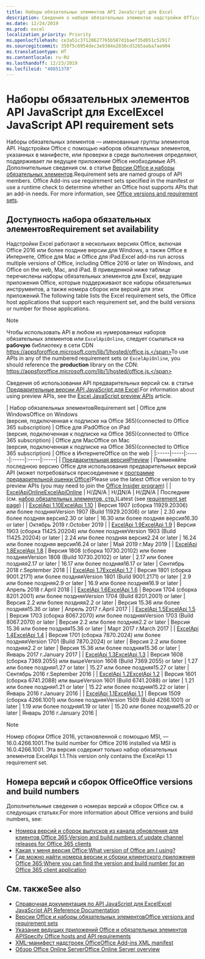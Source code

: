 ```yaml
---
title: Наборы обязательных элементов API JavaScript для Excel
description: Сведения о наборе обязательных элементов надстройки Office для сборок Excel
ms.date: 12/24/2019
ms.prod: excel
localization_priority: Priority
ms.openlocfilehash: ce3a51c37128627765b587d1baef35d051c52917
ms.sourcegitcommit: 350f5c6954dec3e9384e2030cd3265aaba7ae904
ms.translationtype: HT
ms.contentlocale: ru-RU
ms.lasthandoff: 12/23/2019
ms.locfileid: "40851378"
---
```

# <a name="excel-javascript-api-requirement-sets"></a><span data-ttu-id="c2311-103">Наборы обязательных элементов API JavaScript для Excel</span><span class="sxs-lookup"><span data-stu-id="c2311-103">Excel JavaScript API requirement sets</span></span>

<span data-ttu-id="c2311-p101">Наборы обязательных элементов — именованные группы элементов API. Надстройки Office с помощью наборов обязательных элементов, указанных в манифесте, или проверки в среде выполнения определяют, поддерживает ли ведущее приложение Office необходимые API. Дополнительные сведения см. в статье [Версии Office и наборы обязательных элементов](/office/dev/add-ins/develop/office-versions-and-requirement-sets).</span><span class="sxs-lookup"><span data-stu-id="c2311-p101">Requirement sets are named groups of API members. Office Add-ins use requirement sets specified in the manifest or use a runtime check to determine whether an Office host supports APIs that an add-in needs. For more information, see [Office versions and requirement sets](/office/dev/add-ins/develop/office-versions-and-requirement-sets).</span></span>

## <a name="requirement-set-availability"></a><span data-ttu-id="c2311-107">Доступность набора обязательных элементов</span><span class="sxs-lookup"><span data-stu-id="c2311-107">Requirement set availability</span></span>

<span data-ttu-id="c2311-108">Надстройки Excel работают в нескольких версиях Office, включая Office 2016 или более поздние версии для Windows, а также Office в Интернете, Office для Mac и Office для iPad.</span><span class="sxs-lookup"><span data-stu-id="c2311-108">Excel add-ins run across multiple versions of Office, including Office 2016 or later on Windows, and Office on the web, Mac, and iPad.</span></span> <span data-ttu-id="c2311-109">В приведенной ниже таблице перечислены наборы обязательных элементов для Excel, ведущие приложения Office, которые поддерживают все наборы обязательных инструментов, а также номера сборок или версий для этих приложений.</span><span class="sxs-lookup"><span data-stu-id="c2311-109">The following table lists the Excel requirement sets, the Office host applications that support each requirement set, and the build versions or number for those applications.</span></span>

> [!NOTE]
> <span data-ttu-id="c2311-110">Чтобы использовать API в любом из нумерованных наборов обязательных элементов или `ExcelApiOnline`, следует ссылаться на **рабочую** библиотеку в сети CDN https://appsforoffice.microsoft.com/lib/1/hosted/office.js.</span><span class="sxs-lookup"><span data-stu-id="c2311-110">To use APIs in any of the numbered requirement sets or `ExcelApiOnline`, you should reference the **production** library on the CDN: https://appsforoffice.microsoft.com/lib/1/hosted/office.js.</span></span>
>
> <span data-ttu-id="c2311-111">Сведения об использовании API предварительных версий см. в статье [Предварительные версии API JavaScript для Excel](./excel-preview-apis.md).</span><span class="sxs-lookup"><span data-stu-id="c2311-111">For information about using preview APIs, see the [Excel JavaScript preview APIs](./excel-preview-apis.md) article.</span></span>

|  <span data-ttu-id="c2311-112">Набор обязательных элементов</span><span class="sxs-lookup"><span data-stu-id="c2311-112">Requirement set</span></span>  |  <span data-ttu-id="c2311-113">Office для Windows</span><span class="sxs-lookup"><span data-stu-id="c2311-113">Office on Windows</span></span><br><span data-ttu-id="c2311-114">(версия, подключенная к подписке на Office 365)</span><span class="sxs-lookup"><span data-stu-id="c2311-114">(connected to Office 365 subscription)</span></span>  |  <span data-ttu-id="c2311-115">Office для iPad</span><span class="sxs-lookup"><span data-stu-id="c2311-115">Office on iPad</span></span><br><span data-ttu-id="c2311-116">(версия, подключенная к подписке на Office 365)</span><span class="sxs-lookup"><span data-stu-id="c2311-116">(connected to Office 365 subscription)</span></span>  |  <span data-ttu-id="c2311-117">Office для Mac</span><span class="sxs-lookup"><span data-stu-id="c2311-117">Office on Mac</span></span><br><span data-ttu-id="c2311-118">(версия, подключенная к подписке на Office 365)</span><span class="sxs-lookup"><span data-stu-id="c2311-118">(connected to Office 365 subscription)</span></span>  | <span data-ttu-id="c2311-119">Office в Интернете</span><span class="sxs-lookup"><span data-stu-id="c2311-119">Office on the web</span></span> |
|:-----|-----|:-----|:-----|:-----|:-----|
| [<span data-ttu-id="c2311-120">Предварительная версия</span><span class="sxs-lookup"><span data-stu-id="c2311-120">Preview</span></span>](excel-preview-apis.md)  | <span data-ttu-id="c2311-121">Применяйте последнюю версию Office для использования предварительных версий API (может потребоваться присоединение к [программе предварительной оценки Office](https://products.office.com/office-insider))</span><span class="sxs-lookup"><span data-stu-id="c2311-121">Please use the latest Office version to try preview APIs (you may need to join the [Office Insider program](https://products.office.com/office-insider))</span></span> |
| [<span data-ttu-id="c2311-122">ExcelApiOnline</span><span class="sxs-lookup"><span data-stu-id="c2311-122">ExcelApiOnline</span></span>](excel-api-online-requirement-set.md) | <span data-ttu-id="c2311-123">Н/Д</span><span class="sxs-lookup"><span data-stu-id="c2311-123">N/A</span></span> | <span data-ttu-id="c2311-124">Н/Д</span><span class="sxs-lookup"><span data-stu-id="c2311-124">N/A</span></span> | <span data-ttu-id="c2311-125">Н/Д</span><span class="sxs-lookup"><span data-stu-id="c2311-125">N/A</span></span> | <span data-ttu-id="c2311-126">Последние (см. [набор обязательных элементов, стр.](./excel-api-online-requirement-set.md))</span><span class="sxs-lookup"><span data-stu-id="c2311-126">Latest (see [requirement set page](./excel-api-online-requirement-set.md))</span></span> |
| [<span data-ttu-id="c2311-127">ExcelApi 1.10</span><span class="sxs-lookup"><span data-stu-id="c2311-127">ExcelApi 1.10</span></span>](excel-api-1-10-requirement-set.md) | <span data-ttu-id="c2311-128">Версия 1907 (сборка 11929.20306) или более поздняя</span><span class="sxs-lookup"><span data-stu-id="c2311-128">Version 1907 (Build 11929.20306) or later</span></span> | <span data-ttu-id="c2311-129">2.30 или более поздняя версия</span><span class="sxs-lookup"><span data-stu-id="c2311-129">2.30 or later</span></span> | <span data-ttu-id="c2311-130">16.30 или более поздняя версия</span><span class="sxs-lookup"><span data-stu-id="c2311-130">16.30 or later</span></span> | <span data-ttu-id="c2311-131">Октябрь 2019 г.</span><span class="sxs-lookup"><span data-stu-id="c2311-131">October 2019</span></span> |
| [<span data-ttu-id="c2311-132">ExcelApi 1.9</span><span class="sxs-lookup"><span data-stu-id="c2311-132">ExcelApi 1.9</span></span>](excel-api-1-9-requirement-set.md)  | <span data-ttu-id="c2311-133">Версия 1903 (сборка 11425.20204) или более поздняя</span><span class="sxs-lookup"><span data-stu-id="c2311-133">Version 1903 (Build 11425.20204) or later</span></span> | <span data-ttu-id="c2311-134">2.24 или более поздняя версия</span><span class="sxs-lookup"><span data-stu-id="c2311-134">2.24 or later</span></span> | <span data-ttu-id="c2311-135">16.24 или более поздняя версия</span><span class="sxs-lookup"><span data-stu-id="c2311-135">16.24 or later</span></span> | <span data-ttu-id="c2311-136">Май 2019 г.</span><span class="sxs-lookup"><span data-stu-id="c2311-136">May 2019</span></span> |
| [<span data-ttu-id="c2311-137">ExcelApi 1.8</span><span class="sxs-lookup"><span data-stu-id="c2311-137">ExcelApi 1.8</span></span>](excel-api-1-8-requirement-set.md)  | <span data-ttu-id="c2311-138">Версия 1808 (сборка 10730.20102) или более поздняя</span><span class="sxs-lookup"><span data-stu-id="c2311-138">Version 1808 (Build 10730.20102) or later</span></span> | <span data-ttu-id="c2311-139">2.17 или более поздняя</span><span class="sxs-lookup"><span data-stu-id="c2311-139">2.17 or later</span></span> | <span data-ttu-id="c2311-140">16.17 или более поздняя</span><span class="sxs-lookup"><span data-stu-id="c2311-140">16.17 or later</span></span> | <span data-ttu-id="c2311-141">Сентябрь 2018 г.</span><span class="sxs-lookup"><span data-stu-id="c2311-141">September 2018</span></span> |
| [<span data-ttu-id="c2311-142">ExcelApi 1.7</span><span class="sxs-lookup"><span data-stu-id="c2311-142">ExcelApi 1.7</span></span>](excel-api-1-7-requirement-set.md)  | <span data-ttu-id="c2311-143">Версия 1801 (сборка 9001.2171) или более поздняя</span><span class="sxs-lookup"><span data-stu-id="c2311-143">Version 1801 (Build 9001.2171) or later</span></span>   | <span data-ttu-id="c2311-144">2.9 или более поздняя</span><span class="sxs-lookup"><span data-stu-id="c2311-144">2.9 or later</span></span>  | <span data-ttu-id="c2311-145">16.9 или более поздняя</span><span class="sxs-lookup"><span data-stu-id="c2311-145">16.9 or later</span></span>  | <span data-ttu-id="c2311-146">Апрель 2018 г.</span><span class="sxs-lookup"><span data-stu-id="c2311-146">April 2018</span></span> |
| [<span data-ttu-id="c2311-147">ExcelApi 1.6</span><span class="sxs-lookup"><span data-stu-id="c2311-147">ExcelApi 1.6</span></span>](excel-api-1-6-requirement-set.md)  | <span data-ttu-id="c2311-148">Версия 1704 (сборка 8201.2001) или более поздняя</span><span class="sxs-lookup"><span data-stu-id="c2311-148">Version 1704 (Build 8201.2001) or later</span></span>   | <span data-ttu-id="c2311-149">Версия 2.2 или более поздняя</span><span class="sxs-lookup"><span data-stu-id="c2311-149">2.2 or later</span></span>  | <span data-ttu-id="c2311-150">Версия 15.36 или более поздняя</span><span class="sxs-lookup"><span data-stu-id="c2311-150">15.36 or later</span></span> | <span data-ttu-id="c2311-151">Апрель 2017 г.</span><span class="sxs-lookup"><span data-stu-id="c2311-151">April 2017</span></span> |
| [<span data-ttu-id="c2311-152">ExcelApi 1.5</span><span class="sxs-lookup"><span data-stu-id="c2311-152">ExcelApi 1.5</span></span>](excel-api-1-5-requirement-set.md)  | <span data-ttu-id="c2311-153">Версия 1703 (сборка 8067.2070) или более поздняя</span><span class="sxs-lookup"><span data-stu-id="c2311-153">Version 1703 (Build 8067.2070) or later</span></span>   | <span data-ttu-id="c2311-154">Версия 2.2 или более поздняя</span><span class="sxs-lookup"><span data-stu-id="c2311-154">2.2 or later</span></span>  | <span data-ttu-id="c2311-155">Версия 15.36 или более поздняя</span><span class="sxs-lookup"><span data-stu-id="c2311-155">15.36 or later</span></span> | <span data-ttu-id="c2311-156">Март 2017 г.</span><span class="sxs-lookup"><span data-stu-id="c2311-156">March 2017</span></span> |
| [<span data-ttu-id="c2311-157">ExcelApi 1.4</span><span class="sxs-lookup"><span data-stu-id="c2311-157">ExcelApi 1.4</span></span>](excel-api-1-4-requirement-set.md)  | <span data-ttu-id="c2311-158">Версия 1701 (сборка 7870.2024) или более поздняя</span><span class="sxs-lookup"><span data-stu-id="c2311-158">Version 1701 (Build 7870.2024) or later</span></span>   | <span data-ttu-id="c2311-159">Версия 2.2 или более поздняя</span><span class="sxs-lookup"><span data-stu-id="c2311-159">2.2 or later</span></span>  | <span data-ttu-id="c2311-160">Версия 15.36 или более поздняя</span><span class="sxs-lookup"><span data-stu-id="c2311-160">15.36 or later</span></span> | <span data-ttu-id="c2311-161">Январь 2017 г.</span><span class="sxs-lookup"><span data-stu-id="c2311-161">January 2017</span></span> |
| [<span data-ttu-id="c2311-162">ExcelApi 1.3</span><span class="sxs-lookup"><span data-stu-id="c2311-162">ExcelApi 1.3</span></span>](excel-api-1-3-requirement-set.md)  | <span data-ttu-id="c2311-163">Версия 1608 (сборка 7369.2055) или выше</span><span class="sxs-lookup"><span data-stu-id="c2311-163">Version 1608 (Build 7369.2055) or later</span></span>   | <span data-ttu-id="c2311-164">1.27 или более поздняя</span><span class="sxs-lookup"><span data-stu-id="c2311-164">1.27 or later</span></span> | <span data-ttu-id="c2311-165">15.27 или более поздняя</span><span class="sxs-lookup"><span data-stu-id="c2311-165">15.27 or later</span></span> | <span data-ttu-id="c2311-166">Сентябрь 2016 г.</span><span class="sxs-lookup"><span data-stu-id="c2311-166">September 2016</span></span> |
| [<span data-ttu-id="c2311-167">ExcelApi 1.2</span><span class="sxs-lookup"><span data-stu-id="c2311-167">ExcelApi 1.2</span></span>](excel-api-1-2-requirement-set.md)  | <span data-ttu-id="c2311-168">Версия 1601 (сборка 6741.2088) или выше</span><span class="sxs-lookup"><span data-stu-id="c2311-168">Version 1601 (Build 6741.2088) or later</span></span>   | <span data-ttu-id="c2311-169">1.21 или более поздняя</span><span class="sxs-lookup"><span data-stu-id="c2311-169">1.21 or later</span></span> | <span data-ttu-id="c2311-170">15.22 или более поздняя</span><span class="sxs-lookup"><span data-stu-id="c2311-170">15.22 or later</span></span> | <span data-ttu-id="c2311-171">Январь 2016 г.</span><span class="sxs-lookup"><span data-stu-id="c2311-171">January 2016</span></span> |
| [<span data-ttu-id="c2311-172">ExcelApi 1.1</span><span class="sxs-lookup"><span data-stu-id="c2311-172">ExcelApi 1.1</span></span>](excel-api-1-1-requirement-set.md)  | <span data-ttu-id="c2311-173">Версия 1509 (сборка 4266.1001) или более поздняя</span><span class="sxs-lookup"><span data-stu-id="c2311-173">Version 1509 (Build 4266.1001) or later</span></span>   | <span data-ttu-id="c2311-174">1.19 или более поздняя</span><span class="sxs-lookup"><span data-stu-id="c2311-174">1.19 or later</span></span> | <span data-ttu-id="c2311-175">15.20 или более поздняя</span><span class="sxs-lookup"><span data-stu-id="c2311-175">15.20 or later</span></span> | <span data-ttu-id="c2311-176">Январь 2016 г.</span><span class="sxs-lookup"><span data-stu-id="c2311-176">January 2016</span></span> |

> [!NOTE]
> <span data-ttu-id="c2311-177">Номер сборки Office 2016, установленной с помощью MSI, — 16.0.4266.1001.</span><span class="sxs-lookup"><span data-stu-id="c2311-177">The build number for Office 2016 installed via MSI is 16.0.4266.1001.</span></span> <span data-ttu-id="c2311-178">Эта версия содержит только набор обязательных элементов ExcelApi 1.1.</span><span class="sxs-lookup"><span data-stu-id="c2311-178">This version only contains the ExcelApi 1.1 requirement set.</span></span>

## <a name="office-versions-and-build-numbers"></a><span data-ttu-id="c2311-179">Номера версий и сборок Office</span><span class="sxs-lookup"><span data-stu-id="c2311-179">Office versions and build numbers</span></span>

<span data-ttu-id="c2311-180">Дополнительные сведения о номерах версий и сборок Office см. в следующих статьях:</span><span class="sxs-lookup"><span data-stu-id="c2311-180">For more information about Office versions and build numbers, see:</span></span>

- <span data-ttu-id="c2311-181">[Номера версий и сборок выпусков из канала обновления для клиентов Office 365](https://support.office.com/article/version-and-build-numbers-of-update-channel-releases-ae942449-1fca-4484-898b-a933ea23def7);</span><span class="sxs-lookup"><span data-stu-id="c2311-181">[Version and build numbers of update channel releases for Office 365 clients](https://support.office.com/article/version-and-build-numbers-of-update-channel-releases-ae942449-1fca-4484-898b-a933ea23def7)</span></span>
- <span data-ttu-id="c2311-182">[Какая у меня версия Office](https://support.office.com/article/What-version-of-Office-am-I-using-932788b8-a3ce-44bf-bb09-e334518b8b19);</span><span class="sxs-lookup"><span data-stu-id="c2311-182">[What version of Office am I using?](https://support.office.com/article/What-version-of-Office-am-I-using-932788b8-a3ce-44bf-bb09-e334518b8b19)</span></span>
- <span data-ttu-id="c2311-183">[Где можно найти номера версии и сборки клиентского приложения Office 365](https://support.office.com/article/version-and-build-numbers-of-update-channel-releases-ae942449-1fca-4484-898b-a933ea23def7);</span><span class="sxs-lookup"><span data-stu-id="c2311-183">[Where you can find the version and build number for an Office 365 client application](https://support.office.com/article/version-and-build-numbers-of-update-channel-releases-ae942449-1fca-4484-898b-a933ea23def7)</span></span>

## <a name="see-also"></a><span data-ttu-id="c2311-184">См. также</span><span class="sxs-lookup"><span data-stu-id="c2311-184">See also</span></span>

- [<span data-ttu-id="c2311-185">Справочная документация по API JavaScript для Excel</span><span class="sxs-lookup"><span data-stu-id="c2311-185">Excel JavaScript API Reference Documentation</span></span>](/javascript/api/excel)
- [<span data-ttu-id="c2311-186">Версии Office и наборы обязательных элементов</span><span class="sxs-lookup"><span data-stu-id="c2311-186">Office versions and requirement sets</span></span>](/office/dev/add-ins/develop/office-versions-and-requirement-sets)
- [<span data-ttu-id="c2311-187">Указание ведущих приложений Office и обязательных элементов API</span><span class="sxs-lookup"><span data-stu-id="c2311-187">Specify Office hosts and API requirements</span></span>](/office/dev/add-ins/develop/specify-office-hosts-and-api-requirements)
- [<span data-ttu-id="c2311-188">XML-манифест надстроек Office</span><span class="sxs-lookup"><span data-stu-id="c2311-188">Office Add-ins XML manifest</span></span>](/office/dev/add-ins/develop/add-in-manifests)
- [<span data-ttu-id="c2311-189">Обзор Office Online Server</span><span class="sxs-lookup"><span data-stu-id="c2311-189">Office Online Server overview</span></span>](/officeonlineserver/office-online-server-overview)
